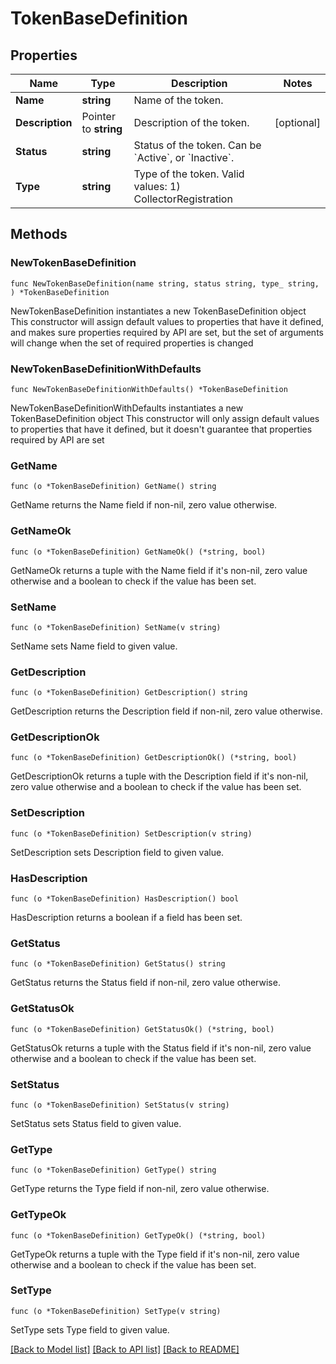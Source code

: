 # TokenBaseDefinition

## Properties

Name | Type | Description | Notes
------------ | ------------- | ------------- | -------------
**Name** | **string** | Name of the token. | 
**Description** | Pointer to **string** | Description of the token. | [optional] 
**Status** | **string** | Status of the token. Can be &#x60;Active&#x60;, or &#x60;Inactive&#x60;. | 
**Type** | **string** | Type of the token. Valid values: 1) CollectorRegistration | 

## Methods

### NewTokenBaseDefinition

`func NewTokenBaseDefinition(name string, status string, type_ string, ) *TokenBaseDefinition`

NewTokenBaseDefinition instantiates a new TokenBaseDefinition object
This constructor will assign default values to properties that have it defined,
and makes sure properties required by API are set, but the set of arguments
will change when the set of required properties is changed

### NewTokenBaseDefinitionWithDefaults

`func NewTokenBaseDefinitionWithDefaults() *TokenBaseDefinition`

NewTokenBaseDefinitionWithDefaults instantiates a new TokenBaseDefinition object
This constructor will only assign default values to properties that have it defined,
but it doesn't guarantee that properties required by API are set

### GetName

`func (o *TokenBaseDefinition) GetName() string`

GetName returns the Name field if non-nil, zero value otherwise.

### GetNameOk

`func (o *TokenBaseDefinition) GetNameOk() (*string, bool)`

GetNameOk returns a tuple with the Name field if it's non-nil, zero value otherwise
and a boolean to check if the value has been set.

### SetName

`func (o *TokenBaseDefinition) SetName(v string)`

SetName sets Name field to given value.


### GetDescription

`func (o *TokenBaseDefinition) GetDescription() string`

GetDescription returns the Description field if non-nil, zero value otherwise.

### GetDescriptionOk

`func (o *TokenBaseDefinition) GetDescriptionOk() (*string, bool)`

GetDescriptionOk returns a tuple with the Description field if it's non-nil, zero value otherwise
and a boolean to check if the value has been set.

### SetDescription

`func (o *TokenBaseDefinition) SetDescription(v string)`

SetDescription sets Description field to given value.

### HasDescription

`func (o *TokenBaseDefinition) HasDescription() bool`

HasDescription returns a boolean if a field has been set.

### GetStatus

`func (o *TokenBaseDefinition) GetStatus() string`

GetStatus returns the Status field if non-nil, zero value otherwise.

### GetStatusOk

`func (o *TokenBaseDefinition) GetStatusOk() (*string, bool)`

GetStatusOk returns a tuple with the Status field if it's non-nil, zero value otherwise
and a boolean to check if the value has been set.

### SetStatus

`func (o *TokenBaseDefinition) SetStatus(v string)`

SetStatus sets Status field to given value.


### GetType

`func (o *TokenBaseDefinition) GetType() string`

GetType returns the Type field if non-nil, zero value otherwise.

### GetTypeOk

`func (o *TokenBaseDefinition) GetTypeOk() (*string, bool)`

GetTypeOk returns a tuple with the Type field if it's non-nil, zero value otherwise
and a boolean to check if the value has been set.

### SetType

`func (o *TokenBaseDefinition) SetType(v string)`

SetType sets Type field to given value.



[[Back to Model list]](../README.md#documentation-for-models) [[Back to API list]](../README.md#documentation-for-api-endpoints) [[Back to README]](../README.md)


